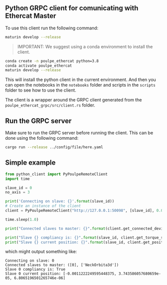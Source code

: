 ## Python GRPC client for comunicating with Ethercat Master 

To use this client run the following command:

```bash
maturin develop --release
```

> IMPORTANT: We suggest using a conda environment to install the client. 

```bash
conda create -n poulpe_ethercat python=3.8
conda activate poulpe_ethercat
maturin develop --release
```

This will install the python client in the current environment.
And then you can open the notebooks in the `notebooks` folder and scripts in the `scripts` folder to see how to use the client.

The client is a wrapper around the GRPC client generated from the `poulpe_ethercat_grpc/src/client.rs` folder.

## Run the GRPC server
Make sure to run the GRPC server before running the client.
This can be done using the following command:

```bash
cargo run --release ../config/file/here.yaml
```

## Simple example

```python
from python_client import PyPoulpeRemoteClient
import time

slave_id = 0
no_axis = 3

print('Connecting on slave: {}'.format(slave_id))
# Create an instance of the client
client = PyPoulpeRemoteClient("http://127.0.0.1:50098", [slave_id], 0.001)

time.sleep(1.0)

print("Connected slaves to master: {}".format(client.get_connected_devices()))

print("Slave {} compliancy is: {}".format(slave_id, client.get_torque_state(slave_id)))
print("Slave {} current position: {}".format(slave_id, client.get_position_actual_value(slave_id)))
```
which might output something like:
```shell
Connecting on slave: 0
Connected slaves to master: ([0], ['NeckOrbita3d'])
Slave 0 compliancy is: True
Slave 0 current position: [-0.0011222249595448375, 3.743586057680659e-05, 6.8065196501265746e-06]
```
